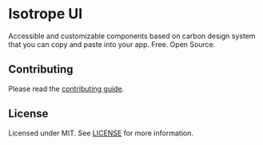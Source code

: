 # Isotrope UI

Accessible and customizable components based on carbon design system that you can copy and paste into your app. Free. Open Source.

## Contributing

Please read the [contributing guide](./CONTRIBUTING.md).

## License

Licensed under MIT. See [LICENSE](./LICENSE.md) for more information.
